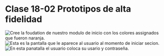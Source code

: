 # Clase 18-02 Prototipos de alta fidelidad
![Cree la foudation de nuestro modulo de inicio con los colores assignados que fueron naranja.](https://ruta-de-la-imagen.com/imagen.png)
![Esta es la pantalla que le aparece al usuario al momento de iniciar secion.](nombre-de-la-imagen.png)
![En esta panatalla el usuario coloca su usario y contraseña.](nombre-de-la-imagen.png)
